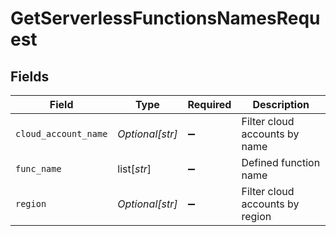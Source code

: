 # GetServerlessFunctionsNamesRequest


## Fields

| Field                           | Type                            | Required                        | Description                     |
| ------------------------------- | ------------------------------- | ------------------------------- | ------------------------------- |
| `cloud_account_name`            | *Optional[str]*                 | :heavy_minus_sign:              | Filter cloud accounts by name   |
| `func_name`                     | list[*str*]                     | :heavy_minus_sign:              | Defined function name           |
| `region`                        | *Optional[str]*                 | :heavy_minus_sign:              | Filter cloud accounts by region |